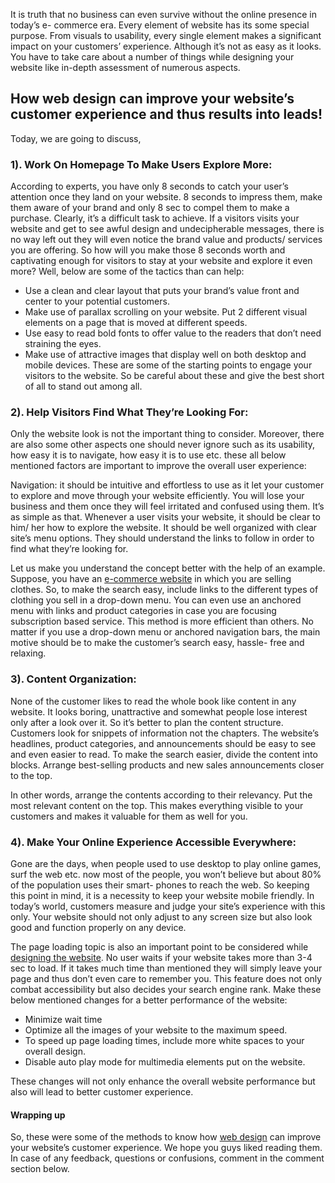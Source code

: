 
It is truth that no business can even survive without the online presence in today’s e- commerce era. Every element of website has its some special purpose. From visuals to usability, every single element makes a significant impact on your customers’ experience. Although it’s not as easy as it looks. You have to take care about a number of things while designing your website like in-depth assessment of numerous aspects. 
## How web design can improve your website’s customer experience and thus results into leads!
Today, we are going to discuss, 
### 1). Work On Homepage To Make Users Explore More: 
According to experts, you have only 8 seconds to catch your user’s attention once they land on your website. 8 seconds to impress them, make them aware of your brand and only 8 sec to compel them to make a purchase. Clearly, it’s a difficult task to achieve. If a visitors visits your website and get to see awful design and undecipherable messages, there is no way left out they will even notice the brand value and products/ services you are offering. So how will you make those 8 seconds worth and captivating enough for visitors to stay at your website and explore it even more? Well, below are some of the tactics than can help:
- Use a clean and clear layout that puts your brand’s value front and center to your potential customers.
- Make use of parallax scrolling on your website. Put 2 different visual elements on a page that is moved at different speeds.
- Use easy to read bold fonts to offer value to the readers that don’t need straining the eyes.
- Make use of attractive images that display well on both desktop and mobile devices.
These are some of the starting points to engage your visitors to the website. So be careful about these and give the best short of all to stand out among all. 
### 2). Help Visitors Find What They’re Looking For: 

Only the website look is not the important thing to consider. Moreover, there are also some other aspects one should never ignore such as its usability, how easy it is to navigate, how easy it is to use etc. these all below mentioned factors are important to improve the overall user experience:

Navigation: it should be intuitive and effortless to use as it let your customer to explore and move through your website efficiently. You will lose your business and them once they will feel irritated and confused using them. It’s as simple as that. Whenever a user visits your website, it should be clear to him/ her how to explore the website. It should be well organized with clear site’s menu options. They should understand the links to follow in order to find what they’re looking for. 

Let us make you understand the concept better with the help of an example. Suppose, you have an [e-commerce website](https://www.janbaskdigitaldesign.com/e-commerce-development/) in which you are selling clothes. So, to make the search easy, include links to the different types of clothing you sell in a drop-down menu.  You can even use an anchored menu with links and product categories in case you are focusing subscription based service. This method is more efficient than others. No matter if you use a drop-down menu or anchored navigation bars, the main motive should be to make the customer’s search easy, hassle- free and relaxing.
### 3). Content Organization:

None of the customer likes to read the whole book like content in any website. It looks boring, unattractive and somewhat people lose interest only after a look over it. So it’s better to plan the content structure. Customers look for snippets of information not the chapters. The website’s headlines, product categories, and announcements should be easy to see and even easier to read. To make the search easier, divide the content into blocks. Arrange best-selling products and new sales announcements closer to the top.

In other words, arrange the contents according to their relevancy. Put the most relevant content on the top. This makes everything visible to your customers and makes it valuable for them as well for you. 
### 4). Make Your Online Experience Accessible Everywhere:

Gone are the days, when people used to use desktop to play online games, surf the web etc. now most of the people, you won’t believe but about 80% of the population uses their smart- phones to reach the web. So keeping this point in mind, it is a necessity to keep your website mobile friendly. In today’s world, customers measure and judge your site’s experience with this only. Your website should not only adjust to any screen size but also look good and function properly on any device.

The page loading topic is also an important point to be considered while [designing the website](https://www.janbaskdigitaldesign.com/blogs/web-design-vs-web-development/). No user waits if your website takes more than 3-4 sec to load. If it takes much time than mentioned they will simply leave your page and thus don’t even care to remember you. This feature does not only combat accessibility but also decides your search engine rank. 
Make these below mentioned changes for a better performance of the website:

- Minimize wait time
- Optimize all the images of your website to the maximum speed.
- To speed up page loading times, include more white spaces to your overall design.
- Disable auto play mode for multimedia elements put on the website.

These changes will not only enhance the overall website performance but also will lead to better customer experience.

#### Wrapping up
So, these were some of the methods to know how [web design](https://www.janbaskdigitaldesign.com) can improve your website’s customer experience. We hope you guys liked reading them. In case of any feedback, questions or confusions, comment in the comment section below. 





